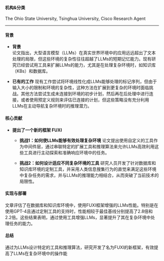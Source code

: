 #### 机构&分类
The Ohio State University, Tsinghua University, Cisco Research
Agent

---

#### 背景
- **背景**       
    论文指出，大型语言模型（LLMs）在真实世界环境中的应用远远超出了文本处理的局限，但这些环境的复杂性往往超越了LLMs的短期记忆能力。现有研究已经尝试用工具来扩展LLMs的能力，尤其是在处理复杂环境时，如知识库（KBs）和数据库。

- **已有的工作**
    现有工作尝试将环境线性化成LLMs能够处理的标记序列，但由于输入大小的限制和环境的复杂性，这种方法在扩展到更复杂的环境时面临挑战。其他方法尝试生成未连接到环境的初步计划，然后再在后处理中进行连接，或者使用预定义规则来评估已连接的计划，但这些策略没有充分利用LLMs在主动导航复杂环境时的推理潜力。

#### 核心贡献
- **提出了一个新的框架 FUXI**
    - **挑战1：如何使LLMs能够有效处理复杂环境**
        论文提出使用自定义的工具作为中间件层，通过串联特定的扩展工具和推理算法来允许LLMs高效利用这些工具进行主动探索和准确响应环境中的任务。

    - **挑战2：如何设计适应不同复杂环境的工具**
        研究人员开发了针对数据库和知识库环境的定制工具，并采用人类信息搜集行为的直觉来满足这些环境中复杂任务的需求，并与LLMs的推理能力相结合，从而突破了当前技术的局限性。
#### 实现与部署
文章评估了在数据库和知识库环境中，使用FUXI框架增强的LLMs性能。特别是在使用GPT-4且通过定制工具的支持时，性能相较于最佳基线分别提高了2.8倍和2.2倍。这些结果表明，通过使用工具增强LLMs，显著提升了其在复杂环境中处理任务的能力。

#### 总结
通过为LLMs设计特定的工具和推理算法，研究开发了名为FUXI的新框架，有效提高了LLMs在复杂环境中的操作能